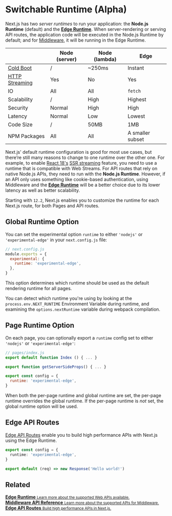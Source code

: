 # Switchable Runtime (Alpha)

Next.js has two _server runtimes_ to run your application: the **Node.js Runtime** (default) and the [**Edge Runtime**](/docs/api-reference/edge-runtime.md). When server-rendering or serving API routes, the application code will be executed in the Node.js Runtime by default; and for [Middleware](/docs/middleware.md), it will be running in the Edge Runtime.

|                                                                                                                                                            | Node (server) | Node (lambda) | Edge             |
| ---------------------------------------------------------------------------------------------------------------------------------------------------------- | ------------- | ------------- | ---------------- |
| [Cold Boot](https://vercel.com/docs/concepts/functions/conceptual-model#cold-and-hot-boots?utm_source=next-site&utm_medium=docs&utm_campaign=next-website) | /             | ~250ms        | Instant          |
| [HTTP Streaming](https://github.com/reactwg/react-18/discussions/37)                                                                                       | Yes           | No            | Yes              |
| IO                                                                                                                                                         | All           | All           | `fetch`          |
| Scalability                                                                                                                                                | /             | High          | Highest          |
| Security                                                                                                                                                   | Normal        | High          | High             |
| Latency                                                                                                                                                    | Normal        | Low           | Lowest           |
| Code Size                                                                                                                                                  | /             | 50MB          | 1MB              |
| NPM Packages                                                                                                                                               | All           | All           | A smaller subset |

Next.js' default runtime configuration is good for most use cases, but there’re still many reasons to change to one runtime over the other one. For example, to enable [React 18's](/docs/advanced-features/react-18/overview) [SSR streaming](/docs/advanced-features/react-18/streaming.md) feature, you need to use a runtime that is compatible with Web Streams. For API routes that rely on native Node.js APIs, they need to run with the **Node.js Runtime**. However, if an API only uses something like cookie-based authentication, using Middleware and the [**Edge Runtime**](/docs/api-reference/edge-runtime.md) will be a better choice due to its lower latency as well as better scalability.

Starting with `12.2`, Next.js enables you to customize the runtime for each Next.js route, for both Pages and API routes.

## Global Runtime Option

You can set the experimental option `runtime` to either `'nodejs'` or `'experimental-edge'` in your `next.config.js` file:

```jsx
// next.config.js
module.exports = {
  experimental: {
    runtime: 'experimental-edge',
  },
}
```

This option determines which runtime should be used as the default rendering runtime for all pages.

You can detect which runtime you're using by looking at the `process.env.NEXT_RUNTIME` Environment Variable during runtime, and examining the `options.nextRuntime` variable during webpack compilation.

## Page Runtime Option

On each page, you can optionally export a `runtime` config set to either `'nodejs'` or `'experimental-edge'`:

```jsx
// pages/index.js
export default function Index () { ... }

export function getServerSideProps() { ... }

export const config = {
  runtime: 'experimental-edge',
}
```

When both the per-page runtime and global runtime are set, the per-page runtime overrides the global runtime. If the per-page runtime is _not_ set, the global runtime option will be used.

## Edge API Routes

[Edge API Routes](/docs/api-routes/edge-api-routes.md) enable you to build high performance APIs with Next.js using the Edge Runtime.

```typescript
export const config = {
  runtime: 'experimental-edge',
}

export default (req) => new Response('Hello world!')
```

## Related

<div class="card">
  <a href="/docs/api-reference/edge-runtime.md">
    <b>Edge Runtime</b>
    <small>Learn more about the supported Web APIs available.</small>
  </a>
</div>

<div class="card">
  <a href="/docs/api-reference/next/server.md">
    <b>Middleware API Reference</b>
    <small>Learn more about the supported APIs for Middleware.</small>
  </a>
</div>

<div class="card">
  <a href="/docs/api-routes/edge-api-routes.md">
    <b>Edge API Routes</b>
    <small>Build high performance APIs in Next.js. </small>
  </a>
</div>
